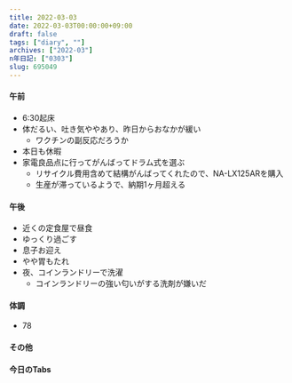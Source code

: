 ```yaml
---
title: 2022-03-03
date: 2022-03-03T00:00:00+09:00
draft: false
tags: ["diary", ""]
archives: ["2022-03"]
n年日記: ["0303"]
slug: 695049
---
```

#### 午前
- 6:30起床
- 体だるい、吐き気ややあり、昨日からおなかが緩い
  - ワクチンの副反応だろうか
- 本日も休暇
- 家電良品点に行ってがんばってドラム式を選ぶ
  - リサイクル費用含めて結構がんばってくれたので、NA-LX125ARを購入
  - 生産が滞っているようで、納期1ヶ月超える
#### 午後
- 近くの定食屋で昼食
- ゆっくり過ごす
- 息子お迎え
- やや胃もたれ
- 夜、コインランドリーで洗濯
  - コインランドリーの強い匂いがする洗剤が嫌いだ
#### 体調
- 78
#### その他
#### 今日のTabs